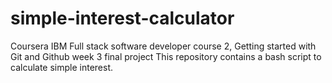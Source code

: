 # simple-interest-calculator

Coursera IBM Full stack software developer course 2, Getting started with Git and Github week 3 final project
This repository contains a bash script to calculate simple interest.
